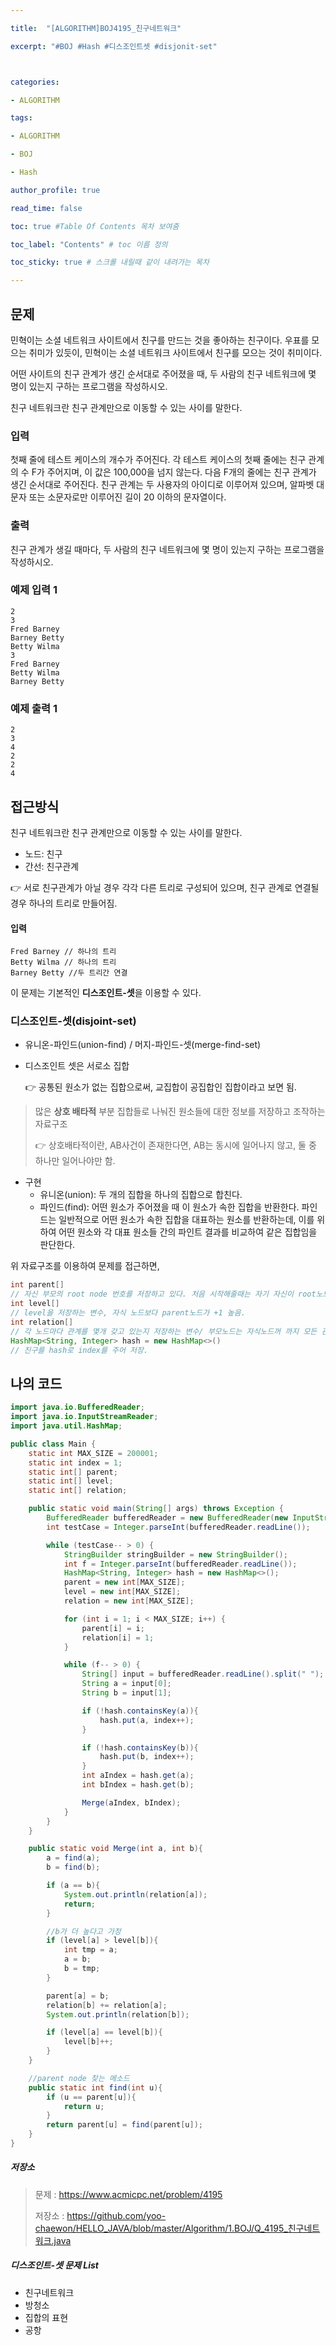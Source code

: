 ```yaml
---

title:  "[ALGORITHM]BOJ4195_친구네트워크"

excerpt: "#BOJ #Hash #디스조인트셋 #disjonit-set"



categories:

- ALGORITHM

tags:

- ALGORITHM

- BOJ

- Hash

author_profile: true

read_time: false 

toc: true #Table Of Contents 목차 보여줌

toc_label: "Contents" # toc 이름 정의

toc_sticky: true # 스크롤 내릴때 같이 내려가는 목차

---
```




## 문제

민혁이는 소셜 네트워크 사이트에서 친구를 만드는 것을 좋아하는 친구이다. 우표를 모으는 취미가 있듯이, 민혁이는 소셜 네트워크 사이트에서 친구를 모으는 것이 취미이다.

어떤 사이트의 친구 관계가 생긴 순서대로 주어졌을 때, 두 사람의 친구 네트워크에 몇 명이 있는지 구하는 프로그램을 작성하시오.

친구 네트워크란 친구 관계만으로 이동할 수 있는 사이를 말한다.

### 입력

첫째 줄에 테스트 케이스의 개수가 주어진다. 각 테스트 케이스의 첫째 줄에는 친구 관계의 수 F가 주어지며, 이 값은 100,000을 넘지 않는다. 다음 F개의 줄에는 친구 관계가 생긴 순서대로 주어진다. 친구 관계는 두 사용자의 아이디로 이루어져 있으며, 알파벳 대문자 또는 소문자로만 이루어진 길이 20 이하의 문자열이다.

### 출력

친구 관계가 생길 때마다, 두 사람의 친구 네트워크에 몇 명이 있는지 구하는 프로그램을 작성하시오.



### 예제 입력 1 

```
2
3
Fred Barney
Barney Betty
Betty Wilma
3
Fred Barney
Betty Wilma
Barney Betty
```

### 예제 출력 1 

```
2
3
4
2
2
4
```

##### 

## 접근방식

친구 네트워크란 친구 관계만으로 이동할 수 있는 사이를 말한다.

- 노드: 친구
- 간선: 친구관계

👉 서로 친구관계가 아닐 경우 각각 다른 트리로 구성되어 있으며, 친구 관계로 연결될 경우 하나의 트리로 만들어짐.

#### 입력

```
Fred Barney // 하나의 트리
Betty Wilma // 하나의 트리
Barney Betty //두 트리간 연결
```

이 문제는 기본적인 **디스조인트-셋**을 이용할 수 있다.



### 디스조인트-셋(disjoint-set)

- 유니온-파인드(union-find) / 머지-파인드-셋(merge-find-set)

- 디스조인트 셋은 서로소 집합

  👉 공통된 원소가 없는 집합으로써, 교집합이 공집합인 집합이라고 보면 됨.

> 많은 **상호 배타적** 부분 집합들로 나눠진 원소들에 대한 정보를 저장하고 조작하는 자료구조
>
> 👉 상호배타적이란, AB사건이 존재한다면, AB는 동시에 일어나지 않고, 둘 중 하나만 일어나야만 함.

- 구현
  - 유니온(union): 두 개의 집합을 하나의 집합으로 합친다.
  - 파인드(find): 어떤 원소가 주어졌을 때 이 원소가 속한 집합을 반환한다. 파인드는 일반적으로 어떤 원소가 속한 집합을 대표하는 원소를 반환하는데, 이를 위하여 어떤 원소와 각 대표 원소들 간의 파인트 결과를 비교하여 같은 집합임을 판단한다.



위 자료구조를 이용하여 문제를 접근하면,

```java
int parent[]
// 자신 부모의 root node 번호를 저장하고 있다. 처음 시작해줄때는 자기 자신이 root노드이므로 자기 자신의 인덱스로 초기화해 준다.
int level[]
// level을 저장하는 변수, 자식 노드보다 parent노드가 +1 높음.
int relation[]
// 각 노드마다 관계를 몇개 갖고 있는지 저장하는 변수/ 부모노드는 자식노드꺼 까지 모든 관계를 갖고 있다.
HashMap<String, Integer> hash = new HashMap<>()
// 친구를 hash로 index를 주어 저장.
```



## 나의 코드

```java
import java.io.BufferedReader;
import java.io.InputStreamReader;
import java.util.HashMap;

public class Main {
    static int MAX_SIZE = 200001;
    static int index = 1;
    static int[] parent;
    static int[] level;
    static int[] relation;

    public static void main(String[] args) throws Exception {
        BufferedReader bufferedReader = new BufferedReader(new InputStreamReader(System.in));
        int testCase = Integer.parseInt(bufferedReader.readLine());

        while (testCase-- > 0) {
            StringBuilder stringBuilder = new StringBuilder();
            int f = Integer.parseInt(bufferedReader.readLine());
            HashMap<String, Integer> hash = new HashMap<>();
            parent = new int[MAX_SIZE];
            level = new int[MAX_SIZE];
            relation = new int[MAX_SIZE];

            for (int i = 1; i < MAX_SIZE; i++) {
                parent[i] = i;
                relation[i] = 1;
            }

            while (f-- > 0) {
                String[] input = bufferedReader.readLine().split(" ");
                String a = input[0];
                String b = input[1];

                if (!hash.containsKey(a)){
                    hash.put(a, index++);
                }

                if (!hash.containsKey(b)){
                    hash.put(b, index++);
                }
                int aIndex = hash.get(a);
                int bIndex = hash.get(b);

                Merge(aIndex, bIndex);
            }
        }
    }

    public static void Merge(int a, int b){
        a = find(a);
        b = find(b);

        if (a == b){
            System.out.println(relation[a]);
            return;
        }

        //b가 더 높다고 가정
        if (level[a] > level[b]){
            int tmp = a;
            a = b;
            b = tmp;
        }

        parent[a] = b;
        relation[b] += relation[a];
        System.out.println(relation[b]);

        if (level[a] == level[b]){
            level[b]++;
        }
    }

    //parent node 찾는 메소드
    public static int find(int u){
        if (u == parent[u]){
            return u;
        }
        return parent[u] = find(parent[u]);
    }
}
```



##### 저장소

> 문제 : https://www.acmicpc.net/problem/4195
>
> 저장소 : https://github.com/yoo-chaewon/HELLO_JAVA/blob/master/Algorithm/1.BOJ/Q_4195_친구네트워크.java



##### 디스조인트-셋 문제 List

- 친구네트워크
- 방청소
- 집합의 표현
- 공항

